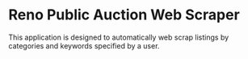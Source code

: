 # Reno Public Auction Web Scraper
This application is designed to automatically web scrap listings by categories and keywords specified by a user.
